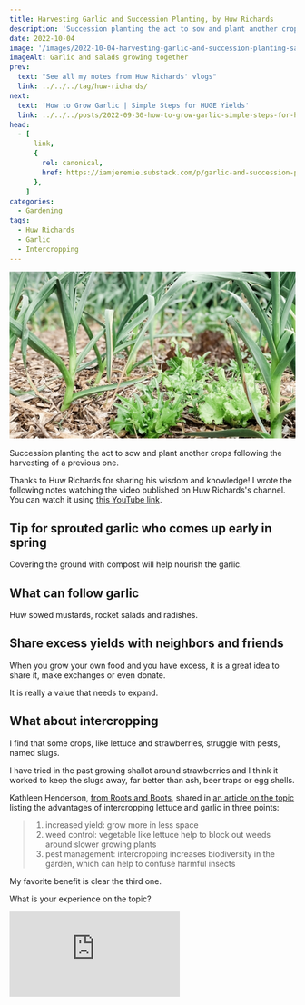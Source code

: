```yaml
---
title: Harvesting Garlic and Succession Planting, by Huw Richards
description: 'Succession planting the act to sow and plant another crops following the harvesting of a previous one.'
date: 2022-10-04
image: '/images/2022-10-04-harvesting-garlic-and-succession-planting-salads-huw-richards-hero.jpg'
imageAlt: Garlic and salads growing together
prev:
  text: "See all my notes from Huw Richards' vlogs"
  link: ../../../tag/huw-richards/
next:
  text: 'How to Grow Garlic | Simple Steps for HUGE Yields'
  link: ../../../posts/2022-09-30-how-to-grow-garlic-simple-steps-for-huge-yields-huw-richards/
head:
  - [
      link,
      {
        rel: canonical,
        href: https://iamjeremie.substack.com/p/garlic-and-succession-planting-huw-richards,
      },
    ]
categories:
  - Gardening
tags:
  - Huw Richards
  - Garlic
  - Intercropping
---
```


![Garlic and salads growing together](/images/2022-10-04-harvesting-garlic-and-succession-planting-salads-huw-richards-hero.jpg 'Credits: [Hero image by Roots and boots](https://rootsandboots.com/intercropping-lettuce-with-garlic/)')

Succession planting the act to sow and plant another crops following the harvesting of a previous one.

Thanks to Huw Richards for sharing his wisdom and knowledge!
I wrote the following notes watching the video published on Huw Richards's channel.
You can watch it using [this YouTube link](https://www.youtube.com/watch?v=S8ivP0opZTE).

## Tip for sprouted garlic who comes up early in spring

Covering the ground with compost will help nourish the garlic.

## What can follow garlic

Huw sowed mustards, rocket salads and radishes.

## Share excess yields with neighbors and friends

When you grow your own food and you have excess, it is a great idea to share it, make exchanges or even donate.

It is really a value that needs to expand.

## What about intercropping

I find that some crops, like lettuce and strawberries, struggle with pests, named slugs.

I have tried in the past growing shallot around strawberries and I think it worked to keep the slugs away, far better than ash, beer traps or egg shells.

Kathleen Henderson, [from Roots and Boots](https://rootsandboots.com), shared in [an article on the topic](https://rootsandboots.com/intercropping-lettuce-with-garlic/) listing the advantages of intercropping lettuce and garlic in three points:

> 1. increased yield: grow more in less space
> 2. weed control: vegetable like lettuce help to block out weeds around slower growing plants
> 3. pest management: intercropping increases biodiversity in the garden, which can help to confuse harmful insects

My favorite benefit is clear the third one.

What is your experience on the topic?

<!-- markdownlint-disable MD033 -->
<p class="newsletter-wrapper"><iframe class="newsletter-embed" src="https://iamjeremie.substack.com/embed" frameborder="0" scrolling="no"></iframe></p>
